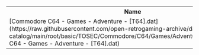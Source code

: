 <table>
<tr><th>Name</th><th>Size</th></tr>
<tr><td>[Commodore C64 - Games - Adventure - [T64].dat](https://raw.githubusercontent.com/open-retrogaming-archive/dat-catalog/main/root/basic/TOSEC/Commodore/C64/Games/Adventure/[T64]/Commodore C64 - Games - Adventure - [T64].dat)</td><td>1490435</td></tr>
</table>
